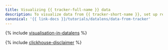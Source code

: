 ```yaml
---
title: Visualizing {{ tracker-full-name }} data
description: To visualize data from {{ tracker-short-name }}, set up regular export of data to external storage and visualize the required metrics and data using the {{ datalens-short-name }} tools.
canonical: '{{ link-docs }}/tutorials/datalens/data-from-tracker'
---
```


{% include [visualisation-in-datalens](../../_tutorials/datalens/data-from-tracker.md) %}

{% include [clickhouse-disclaimer](../../_includes/clickhouse-disclaimer.md) %}
